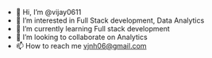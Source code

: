 - 👋 Hi, I’m @vijay0611
- 👀 I’m interested in Full Stack development, Data Analytics
- 🌱 I’m currently learning Full stack development
- 💞️ I’m looking to collaborate on Analytics 
- 📫 How to reach me vjnh06@gmail.com

<!---
vijay0611/vijay0611 is a ✨ special ✨ repository because its `README.md` (this file) appears on your GitHub profile.
You can click the Preview link to take a look at your changes.
--->
